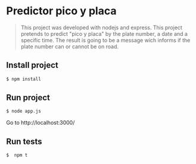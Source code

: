# Predictor pico y placa

> This project was developed with nodejs and express.
> This project pretends to predict "pico y placa" by the plate number, a date and a specific time. The result is going to be a message wich informs if the plate number can or cannot be on road.

## Install project

```sh
$ npm install
```

## Run project

```sh
$ node app.js
```

Go to http://localhost:3000/

## Run tests

```sh
$  npm t
```

